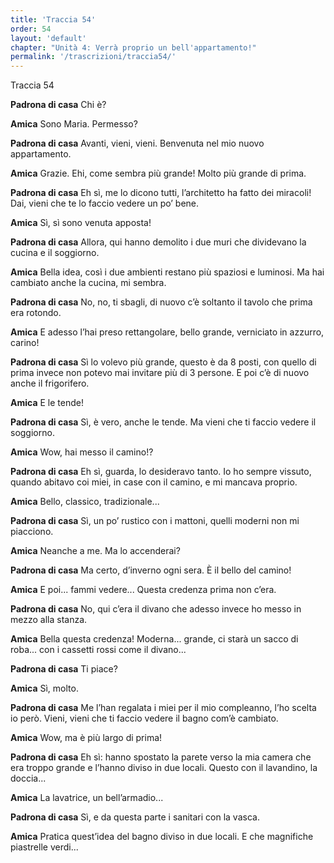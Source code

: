 ```yaml
---
title: 'Traccia 54'
order: 54
layout: 'default'
chapter: "Unità 4: Verrà proprio un bell'appartamento!"
permalink: '/trascrizioni/traccia54/'
---
```


Traccia 54

**Padrona di casa** Chi è?

**Amica** Sono Maria. Permesso?

**Padrona di casa** Avanti, vieni, vieni. Benvenuta nel mio nuovo appartamento.

**Amica** Grazie. Ehi, come sembra più grande! Molto più grande di prima.

**Padrona di casa** Eh sì, me lo dicono tutti, l’architetto ha fatto dei miracoli! Dai, vieni che te lo faccio vedere un po’ bene.

**Amica** Sì, sì sono venuta apposta!

**Padrona di casa** Allora, qui hanno demolito i due muri che dividevano la cucina e il soggiorno.

**Amica** Bella idea, così i due ambienti restano più spaziosi e luminosi. Ma hai cambiato anche la cucina, mi sembra.

**Padrona di casa** No, no, ti sbagli, di nuovo c’è soltanto il tavolo che prima era rotondo.

**Amica** E adesso l’hai preso rettangolare, bello grande, verniciato in azzurro, carino!

**Padrona di casa** Sì lo volevo più grande, questo è da 8 posti, con quello di prima invece non potevo mai invitare più di 3 persone. E poi c’è di nuovo anche il frigorifero.

**Amica** E le tende!

**Padrona di casa** Sì, è vero, anche le tende. Ma vieni che ti faccio vedere il soggiorno.

**Amica** Wow, hai messo il camino!?

**Padrona di casa** Eh sì, guarda, lo desideravo tanto. Io ho sempre vissuto, quando abitavo coi miei, in case con il camino, e mi mancava proprio.

**Amica** Bello, classico, tradizionale...

**Padrona di casa** Sì, un po’ rustico con i mattoni, quelli moderni non mi piacciono.

**Amica** Neanche a me. Ma lo accenderai?

**Padrona di casa** Ma certo, d’inverno ogni sera. È il bello del camino!

**Amica** E poi... fammi vedere... Questa credenza prima non c’era.

**Padrona di casa** No, qui c’era il divano che adesso invece ho messo in mezzo alla stanza.

**Amica** Bella questa credenza! Moderna... grande, ci starà un sacco di roba... con i cassetti rossi come il divano...

**Padrona di casa** Ti piace?

**Amica** Sì, molto.

**Padrona di casa** Me l’han regalata i miei per il mio compleanno, l’ho scelta io però. Vieni, vieni che ti faccio vedere il bagno com’è cambiato.

**Amica** Wow, ma è più largo di prima!

**Padrona di casa** Eh sì: hanno spostato la parete verso la mia camera che era troppo grande e l’hanno diviso in due locali. Questo con il lavandino, la doccia...

**Amica** La lavatrice, un bell’armadio...

**Padrona di casa** Sì, e da questa parte i sanitari con la vasca.

**Amica** Pratica quest’idea del bagno diviso in due locali. E che magnifiche piastrelle verdi...
